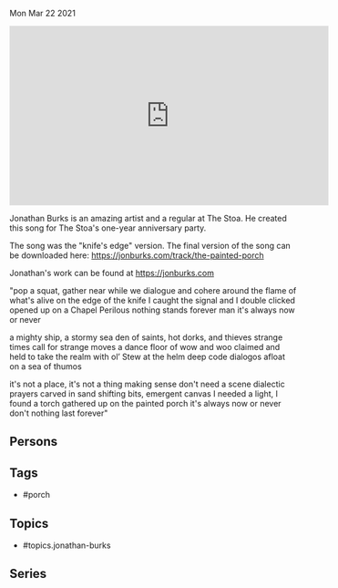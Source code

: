 



Mon Mar 22 2021

<iframe width="560" height="315" src="https://www.youtube.com/embed/iyz5g9No4rE" title="The Painted Porch by Jonathan Burks" frameborder="0" allow="accelerometer; autoplay; clipboard-write; encrypted-media; gyroscope; picture-in-picture" allowfullscreen ></iframe>

Jonathan Burks is an amazing artist and a regular at The Stoa. He created this song for The Stoa's one-year anniversary party. 

The song was the "knife's edge" version. The final version of the song can be downloaded here: https://jonburks.com/track/the-painted-porch

Jonathan's work can be found at https://jonburks.com

"pop a squat, gather near
while we dialogue and cohere
around the flame of what's alive
on the edge of the knife
I caught the signal and I double clicked
opened up on a Chapel Perilous
nothing stands forever man
it's always now or never

a mighty ship, a stormy sea
den of saints, hot dorks, and thieves
strange times call for strange moves
a dance floor of wow and woo
claimed and held to take the realm
with ol’ Stew at the helm
deep code dialogos 
afloat on a sea of thumos

it's not a place, it's not a thing
making sense don't need a scene
dialectic prayers carved in sand
shifting bits, emergent canvas
I needed a light, I found a torch
gathered up on the painted porch
it's always now or never
don't nothing last forever"

## Persons



## Tags

- #porch

## Topics

- #topics.jonathan-burks

## Series



